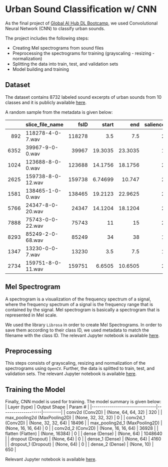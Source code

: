 # Urban Sound Classification w/ CNN

As the final project of [Global AI Hub DL Bootcamp](https://globalaihub.com/activity/), we used Convolutional Neural Network (CNN) to classify urban sounds.

The project includes the following steps:
- Creating Mel spectrograms from sound files
- Preprocessing the spectrograms for training (grayscaling - resizing - normalization)
- Splitting the data into train, test, and validation sets
- Model building and training 

## Dataset
The dataset contains 8732 labeled sound excerpts of urban sounds from 10 classes and it is publicly available [here](https://urbansounddataset.weebly.com/urbansound8k.html).

A random sample from the metadata is given below:

|      | slice_file_name   |   fsID |    start |     end |   salience |   fold |   classID | class            |
|-----:|:------------------|-------:|---------:|--------:|-----------:|-------:|----------:|:-----------------|
|  892 | 118278-4-0-7.wav  | 118278 |  3.5     |  7.5    |          2 |     10 |         4 | drilling         |
| 6352 | 39967-9-0-0.wav   |  39967 | 19.3035  | 23.3035 |          1 |      8 |         9 | street_music     |
| 1024 | 123688-8-0-0.wav  | 123688 | 14.1756  | 18.1756 |          2 |      2 |         8 | siren            |
| 2625 | 159738-8-0-12.wav | 159738 |  6.74699 | 10.747  |          2 |      1 |         8 | siren            |
| 1581 | 138465-1-0-0.wav  | 138465 | 19.2123  | 22.9625 |          2 |      8 |         1 | car_horn         |
| 5766 | 24347-8-0-20.wav  |  24347 | 14.1204  | 18.1204 |          2 |      4 |         8 | siren            |
| 7888 | 75743-0-0-22.wav  |  75743 | 11       | 15      |          2 |      9 |         0 | air_conditioner  |
| 8293 | 85249-2-0-68.wav  |  85249 | 34       | 38      |          1 |      6 |         2 | children_playing |
| 1347 | 13230-0-0-7.wav   |  13230 |  3.5     |  7.5    |          1 |      3 |         0 | air_conditioner  |
| 2734 | 159751-8-0-11.wav | 159751 |  6.6505  | 10.6505 |          2 |      4 |         8 | siren            |

## Mel Spectrogram
A spectrogram is a visualization of the frequency spectrum of a signal, where the frequency spectrum of a signal is the frequency range that is contained by the signal. Mel spectrogram is basically a spectrogram that is represented in Mel scale.

We used the library ```Librosa``` in order to create Mel Spectrograms. In order to save them according to their class ID, we used metadata to match the filename with the class ID. The relevant Jupyter notebook is available [here](https://github.com/KemalAkin/urban-sound-classification/blob/main/spectogram.ipynb). 


## Preprocessing  
This steps consists of grayscaling, resizing and normalization of the spectrograms using ```OpenCV```. Further, the data is splitted to train, test, and validation sets. The relevant Jupyter notebook is available [here](https://github.com/KemalAkin/urban-sound-classification/blob/main/preprocessing.ipynb).

## Training the Model
Finally, CNN model is used for training. The model summary is given below:
| Layer (type)                   | Output Shape       | Param # |
|--------------------------------|--------------------|---------|
| conv2d (Conv2D)                | (None, 64, 64, 32) | 320     |
| max_pooling2d (MaxPooling2D)   | (None, 32, 32, 32) | 0       |
| conv2d_1 (Conv2D)              | (None, 32, 32, 64) | 18496   |
| max_pooling2d_1 (MaxPooling2D) | (None, 16, 16, 64) | 0       |
| conv2d_2 (Conv2D)              | (None, 16, 16, 64) | 36928   |
| flatten (Flatten)              | (None, 16384)      | 0       |
| dense (Dense)                  | (None, 64)         | 1048640 |
| dropout (Dropout)              | (None, 64)         | 0       |
| dense_1 (Dense)                | (None, 64)         | 4160    |
| dropout_1 (Dropout)            | (None, 64)         | 0       |
| dense_2 (Dense)                | (None, 10)         | 650     |

Relevant Jupyter notebook is available [here](https://github.com/KemalAkin/urban-sound-classification/blob/main/cnn_model_trained.ipynb).

